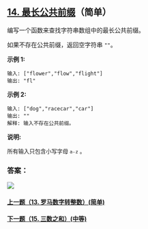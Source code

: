 ## [14. 最长公共前缀](https://leetcode-cn.com/problems/longest-common-prefix/)（简单）

编写一个函数来查找字符串数组中的最长公共前缀。

如果不存在公共前缀，返回空字符串 `""`。

**示例 1:**

```
输入: ["flower","flow","flight"]
输出: "fl"
```

**示例 2:**

```
输入: ["dog","racecar","car"]
输出: ""
解释: 输入不存在公共前缀。
```

**说明:**

<font size=2>所有输入只包含小写字母 `a-z` 。</font>



### 答案：



![](https://img-blog.csdnimg.cn/20200807155236311.png)

#### [上一题（13. 罗马数字转整数）(简单)](https://github.com/sdwwld/leetCode/blob/master/src/main/java/com/wld/java/leetcode/leetCode0013.md)

#### [下一题（15. 三数之和）(中等)](https://github.com/sdwwld/leetCode/blob/master/src/main/java/com/wld/java/leetcode/leetCode0015.md)
